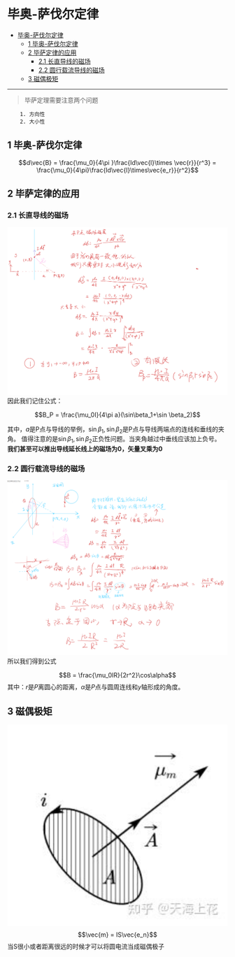 # 毕奥-萨伐尔定律
<!-- @import "[TOC]" {cmd="toc" depthFrom=1 depthTo=6 orderedList=false} -->

<!-- code_chunk_output -->

- [毕奥-萨伐尔定律](#毕奥-萨伐尔定律)
  - [1 毕奥-萨伐尔定律](#1-毕奥-萨伐尔定律)
  - [2 毕萨定律的应用](#2-毕萨定律的应用)
    - [2.1 长直导线的磁场](#21-长直导线的磁场)
    - [2.2 圆行载流导线的磁场](#22-圆行载流导线的磁场)
  - [3 磁偶极矩](#3-磁偶极矩)

<!-- /code_chunk_output -->

---
>毕萨定理需要注意两个问题
```tex
    1. 方向性
    2. 大小性
```


## 1 毕奥-萨伐尔定律

$$d\vec{B} = \frac{\mu_0}{4\pi
}\frac{Id\vec{l}\times \vec{r}}{r^3} = \frac{\mu_0}{4\pi}\frac{Id\vec{l}\times\vec{e_r}}{r^2}$$

## 2 毕萨定律的应用

### 2.1 长直导线的磁场

![Alt text](image-3.png)
因此我们记住公式：

$$B_P = \frac{\mu_0I}{4\pi a}(\sin\beta_1+\sin \beta_2)$$

其中，$a$是P点与导线的举例，$\sin\beta_1,\sin\beta_2$是P点与导线两端点的连线和垂线的夹角。
值得注意的是$\sin\beta_1,\sin\beta_2$正负性问题。当夹角越过中垂线应该加上负号。
**我们甚至可以推出导线延长线上的磁场为0，矢量叉乘为0**
### 2.2 圆行载流导线的磁场

![Alt text](image-4.png)
所以我们得到公式

$$B = \frac{\mu_0IR}{2r^2}\cos\alpha$$
其中：$r$是$P$离圆心的距离，$\alpha$是$P$点与圆周连线和$y$轴形成的角度。


## 3 磁偶极矩  
![Alt text](image-6.png)
$$\vec{m} = IS\vec{e_n}$$
当S很小或者距离很远的时候才可以将圆电流当成磁偶极子